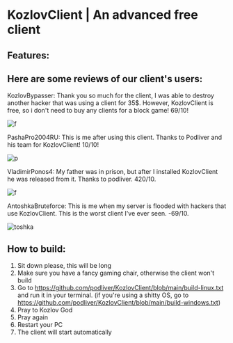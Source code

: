 # KozlovClient | An advanced free client

## Features:







## Here are some reviews of our client's users:

KozlovBypasser: Thank you so much for the client, I was able to destroy another hacker that was using a client for 35$. However, KozlovClient is free, so i don't need to buy any clients for a block game! 69/10!

![f](https://github.com/podliver/KozlovClient-legacy/assets/173271760/231f1bcc-dae1-4cc9-8d02-6381d201d5b3)



PashaPro2004RU: This is me after using this client. Thanks to Podliver and his team for KozlovClient! 10/10!

![p](https://github.com/podliver/KozlovClient-legacy/assets/173271760/0147ea7b-63dc-4e17-82dd-60fa7df7c3b4)



VladimirPonos4: My father was in prison, but after I installed KozlovClient he was released from it. Thanks to podliver. 420/10.

![f](https://github.com/podliver/KozlovClient-legacy/assets/173271760/a8d79422-3542-4ca1-82aa-04261e7e6423)



AntoshkaBruteforce: This is me when my server is flooded with hackers that use KozlovClient. This is the worst client I've ever seen. -69/10.

![toshka](https://github.com/podliver/KozlovClient-legacy/assets/173271760/0960a265-b11e-4157-bbc4-98d84e388241)





## How to build:

1. Sit down please, this will be long
2. Make sure you have a fancy gaming chair, otherwise the client won't build
3. Go to https://github.com/podliver/KozlovClient/blob/main/build-linux.txt and run it in your terminal. (if you're using a shitty OS, go to https://github.com/podliver/KozlovClient/blob/main/build-windows.txt)
4. Pray to Kozlov God
5. Pray again
6. Restart your PC
7. The client will start automatically
